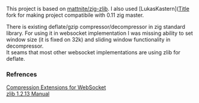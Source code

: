 This project is based on [mattnite/zig-zlib](https://github.com/mattnite/zig-zlib). I also used [LukasKastern]([Title](https://github.com/LukasKastern/zig-zlib) fork for making project compatibile with 0.11 zig master.

There is existing deflate/gzip compressor/decompressor in zig standard library. For using it in websocket implementation I was missing ability to set window size (it is fixed on 32k) and sliding window functionality in decompressor.  
It seams that most other websocket implementations are using zlib for deflate.

### Refrences
[Compression Extensions for WebSocket](https://datatracker.ietf.org/doc/html/rfc7692)  
[zlib 1.2.13 Manual](https://www.zlib.net/manual.html)